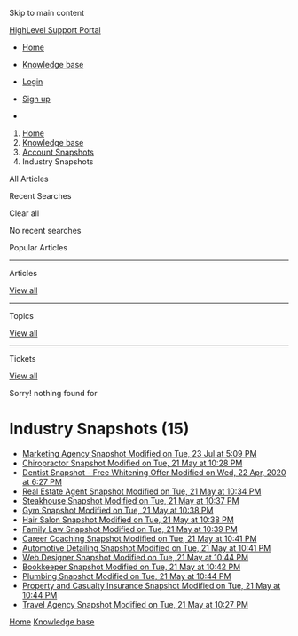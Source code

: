 Skip to main content

[ HighLevel Support Portal ](https://help.gohighlevel.com)

  * [ Home ](/support/home)
  * [ Knowledge base ](/support/solutions)

  * [Login](/support/login)
  * [Sign up](/support/signup)
  * 

  1. [Home](/support/home)
  2. [Knowledge base](/support/solutions)
  3. [Account Snapshots](/support/solutions/48000449593)
  4. Industry Snapshots

All  Articles 

Recent Searches

Clear all

No recent searches

Popular Articles

* * *

Articles

[View all](/support/search/solutions)

* * *

Topics

[View all](/support/search/topics)

* * *

Tickets

[View all](/support/search/tickets)

Sorry! nothing found for   

# Industry Snapshots (15)

  * [ Marketing Agency Snapshot Modified on Tue, 23 Jul at 5:09 PM  ](/support/solutions/articles/48001079550-marketing-agency-snapshot)
  * [ Chiropractor Snapshot Modified on Tue, 21 May at 10:28 PM  ](/support/solutions/articles/48001079554-chiropractor-snapshot)
  * [ Dentist Snapshot - Free Whitening Offer Modified on Wed, 22 Apr, 2020 at 6:27 PM  ](/support/solutions/articles/48001079556-dentist-snapshot-free-whitening-offer)
  * [ Real Estate Agent Snapshot Modified on Tue, 21 May at 10:34 PM  ](/support/solutions/articles/48001079558-real-estate-agent-snapshot)
  * [ Steakhouse Snapshot Modified on Tue, 21 May at 10:37 PM  ](/support/solutions/articles/48001079559-steakhouse-snapshot)
  * [ Gym Snapshot Modified on Tue, 21 May at 10:38 PM  ](/support/solutions/articles/48001079561-gym-snapshot)
  * [ Hair Salon Snapshot Modified on Tue, 21 May at 10:38 PM  ](/support/solutions/articles/48001079565-hair-salon-snapshot)
  * [ Family Law Snapshot Modified on Tue, 21 May at 10:39 PM  ](/support/solutions/articles/48001079566-family-law-snapshot)
  * [ Career Coaching Snapshot Modified on Tue, 21 May at 10:41 PM  ](/support/solutions/articles/48001079570-career-coaching-snapshot)
  * [ Automotive Detailing Snapshot Modified on Tue, 21 May at 10:41 PM  ](/support/solutions/articles/155000002460-automotive-detailing-snapshot)
  * [ Web Designer Snapshot Modified on Tue, 21 May at 10:44 PM  ](/support/solutions/articles/155000002461-web-designer-snapshot)
  * [ Bookkeeper Snapshot Modified on Tue, 21 May at 10:42 PM  ](/support/solutions/articles/155000002462-bookkeeper-snapshot)
  * [ Plumbing Snapshot Modified on Tue, 21 May at 10:44 PM  ](/support/solutions/articles/155000002463-plumbing-snapshot)
  * [ Property and Casualty Insurance Snapshot Modified on Tue, 21 May at 10:44 PM  ](/support/solutions/articles/155000002464-property-and-casualty-insurance-snapshot)
  * [ Travel Agency Snapshot Modified on Tue, 21 May at 10:27 PM  ](/support/solutions/articles/155000002465-travel-agency-snapshot)

[Home](/support/home) [Knowledge base](/support/solutions)
